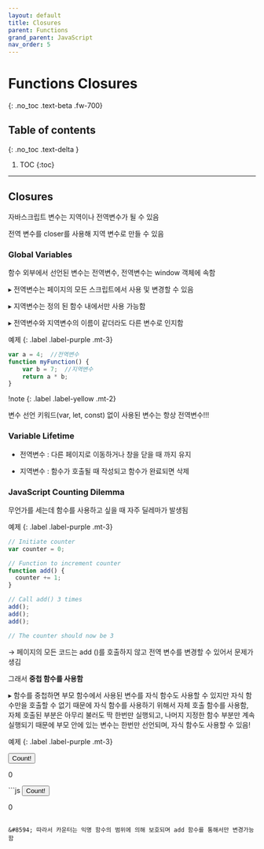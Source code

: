 ```yaml
---
layout: default
title: Closures
parent: Functions
grand_parent: JavaScript
nav_order: 5
---
```


# Functions Closures
{: .no_toc .text-beta .fw-700}

## Table of contents
{: .no_toc .text-delta }

1. TOC
{:toc}

---

## Closures

자바스크립트 변수는 지역이나 전역변수가 될 수 있음

전역 변수를 closer를 사용해 지역 변수로 만들 수 있음

### Global Variables

함수 외부에서 선언된 변수는 전역변수, 전역변수는 window 객체에 속함

&#9656; 전역변수는 페이지의 모든 스크립트에서 사용 및 변경할 수 있음

&#9656; 지역변수는 정의 된 함수 내에서만 사용 가능함

&#9656; 전역변수와 지역변수의 이름이 같더라도 다른 변수로 인지함

예제
{: .label .label-purple .mt-3}
```js
var a = 4;  //전역변수
function myFunction() {
    var b = 7;  //지역변수
    return a * b;
}
```

!note
{: .label .label-yellow .mt-2}
<div class="code-example" markdown="1">
변수 선언 키워드(var, let, const) 없이 사용된 변수는 항상 전역변수!!!
</div>

### Variable Lifetime

* 전역변수 : 다른 페이지로 이동하거나 창을 닫을 때 까지 유지

* 지역변수 : 함수가 호출될 때 작성되고 함수가 완료되면 삭제

### JavaScript Counting Dilemma

무언가를 세는데 함수를 사용하고 싶을 때 자주 딜레마가 발생됨

예제
{: .label .label-purple .mt-3}
```js
// Initiate counter
var counter = 0;

// Function to increment counter
function add() {
  counter += 1;
}

// Call add() 3 times
add();
add();
add();

// The counter should now be 3
```

&#8594; 페이지의 모든 코드는 add ()를 호출하지 않고 전역 변수를 변경할 수 있어서 문제가 생김

그래서 **중첩 함수를 사용함**

&#9656; 함수를 중첩하면 부모 함수에서 사용된 변수를 자식 함수도 사용할 수 있지만 자식 함수만을 호출할 수 없기 때문에 자식 함수를 사용하기 위해서 자체 호출 함수를 사용함, 자체 호출된 부분은 아무리 불러도 딱 한번만 실행되고, 나머지 지정한 함수 부분만 계속 실행되기 때문에 부모 안에 있는 변수는 한번만 선언되며, 자식 함수도 사용할 수 있음!

예제
{: .label .label-purple .mt-3}
<div class="code-example" markdown="1">
<button type="button" onclick="myFunction()">Count!</button>

<p id="demo">0</p>

<script>
var add = (function () {
  var counter = 0;
  return function () {counter += 1; return counter;}
})();

function myFunction(){
  document.getElementById("demo").innerHTML = add();
}
</script>
</div>
```js
<button type="button" onclick="myFunction()">Count!</button>

<p id="demo">0</p>

<script>
var add = (function () {
  var counter = 0;
  return function () {counter += 1; return counter;}
})();

function myFunction(){
  document.getElementById("demo").innerHTML = add();
}
</script>
```

&#8594; 따라서 카운터는 익명 함수의 범위에 의해 보호되며 add 함수를 통해서만 변경가능 함

